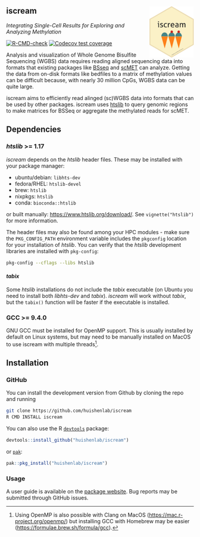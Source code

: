 ## iscream <a href="https://huishenlab.github.io/iscream/"><img src="man/figures/logo.png" align="right" height="138" style="float:right; height:138px;"/></a>

*Integrating Single-Cell Results for Exploring and Analyzing Methylation*

<!-- badges: start -->
[![R-CMD-check](https://github.com/huishenlab/iscream/actions/workflows/R-CMD-check.yaml/badge.svg)](https://github.com/huishenlab/iscream/actions/workflows/R-CMD-check.yaml)
[![Codecov test coverage](https://codecov.io/gh/huishenlab/iscream/graph/badge.svg)](https://app.codecov.io/gh/huishenlab/iscream)
<!-- badges: end -->

Analysis and visualization of Whole Genome Bisulfite Sequencing (WGBS) data
requires reading aligned sequencing data into formats that existing packages
like [BSseq](https://bioconductor.org/packages/devel/bioc/html/bsseq.html) and
[scMET](https://github.com/andreaskapou/scMET) can analyze. Getting the data
from on-disk formats like bedfiles to a matrix of methylation values can be
difficult because, with nearly 30 million CpGs, WGBS data can be quite large.

iscream aims to efficiently read alinged (sc)WGBS data into formats that can be
used by other packages. iscream uses [htslib](https://www.htslib.org/) to query
genomic regions to make matrices for BSSeq or aggregate the methylated reads for
scMET.

## Dependencies

### *htslib* >= 1.17

*iscream* depends on the *htslib* header files. These may be installed with
your package manager:

- ubuntu/debian: `libhts-dev`  
- fedora/RHEL: `htslib-devel`  
- brew: `htslib`  
- nixpkgs: `htslib`
- conda: `bioconda::htslib`

or built manually: <https://www.htslib.org/download/>. See `vignette("htslib")`
for more information.

The header files may also be found among your HPC modules - make sure the
`PKG_CONFIG_PATH` environment variable includes the `pkgconfig` location for
your installation of *htslib*. You can verify that the *htslib* development
libraries are installed with `pkg-config`:

```bash
pkg-config --cflags --libs htslib
```

#### *tabix*

Some *htslib* installations do not include the *tabix* executable (on Ubuntu you
need to install both *libhts-dev* and *tabix*). *iscream* will work without
*tabix*, but the `tabix()` function will be faster if the executable is
installed.

### GCC >= 9.4.0

GNU GCC must be installed for OpenMP support. This is usually installed by
default on Linux systems, but may need to be manually installed on MacOS to use
iscream with multiple threads[^1].

[^1]: Using OpenMP is also possible with Clang on MacOS
(<https://mac.r-project.org/openmp/>) but installing GCC with Homebrew may be
easier (<https://formulae.brew.sh/formula/gcc>).

## Installation

### GitHub

You can install the development version from Github by cloning the repo and
running

```bash
git clone https://github.com/huishenlab/iscream
R CMD INSTALL iscream
```

You can also use the R [`devtools`](https://devtools.r-lib.org/) package:

```r
devtools::install_github("huishenlab/iscream")
```

or [`pak`](https://pak.r-lib.org/):

```r
pak::pkg_install("huishenlab/iscream")
```

### Usage

A user guide is available on the [package website](https://huishenlab.github.io/iscream/).
Bug reports may be submitted through GitHub issues.
